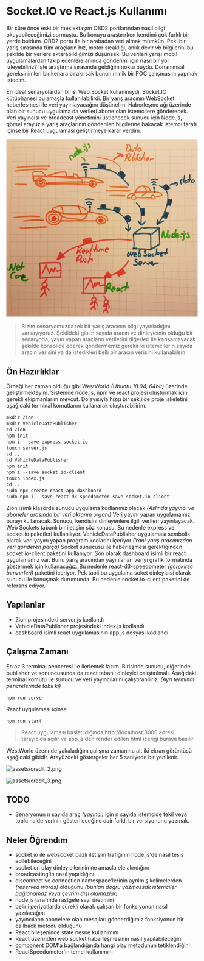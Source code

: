 # Socket.IO ve React.js Kullanımı

Bir süre önce eski bir meslektaşım OBD2 portlarından nasıl bilgi okuyabileceğimizi sormuştu. Bu konuyu araştırırken kendimi çok farklı bir yerde buldum. OBD2 portu ile bir arabadan veri almak mümkün. Peki bir yarış sırasında tüm araçların hız, motor sıcaklığı, anlık devir vb bilgilerini bu şekilde bir yerlere aktarabildiğimizi düşünsek. Bu verileri yarışı mobil uygulamalardan takip edenlere anında gönderimi için nasıl bir yol izleyebiliriz? İşte araştırma sırasında geldiğim nokta buydu. Donanımsal gereksinimleri bir kenara bırakırsak bunun minik bir POC çalışmasını yapmak istedim. 

En ideal senaryolardan birisi Web Socket kullanımıydı. Socket.IO kütüphanesi bu amaçla kullanılabilirdi. Bir yarış aracının WebSocket haberleşmesi ile veri yayınlayacağını düşünelim. Haberleşme ağı üzerinde olan bir sunucu uygulama da verileri abone olan istemcilere gönderecek. Veri yayıncısı ve broadcast yönetimini üstlenecek sunucu için Node.js, görsel arayüzle yarış araçlarının gönderilen bilgilerine bakacak istemci tarafı içinse bir React uygulaması geliştirmeye karar verdim.

![assets/credit_1.jpg](assets/credit_1.jpg)

>Bizim senaryomuzda tek bir yarış aracının bilgi yayınladığını varsayıyoruz. Şekildeki gibi n sayıda aracın ve dinleyicinin olduğu bir senaryoda, yayın yapan araçların verilerini diğerleri ile karışamayacak şekilde konsolide ederek göndermemiz gerekir ki istemciler n sayıda aracın verisini ya da istedikleri belli bir aracın verisini kullanabilsin.

## Ön Hazırlıklar

Örneği her zaman olduğu gibi WestWorld _(Ubuntu 18.04, 64bit)_ üzerinde geliştirmekteyim. Sistemde node.js, npm ve react projesi oluşturmak için gerekli ekipmanlarım mevcut. Dolayısıyla hızşı bir şek,ilde proje iskeletini aşağıdaki terminal komutlarını kullanarak oluşturabilirim.

```
mkdir Zion
mkdir VehicleDataPublisher
cd Zion
npm init
npm i --save express socket.io
touch server.js
cd ..
cd VehicleDataPublisher
npm init
npm i --save socket.io-client
touch index.js
cd ..
sudo npx create-react-app dashboard
sudo npm i --save react-d3-speedometer save socket.io-client
```

Zion isimli klasörde sunucu uygulama kodlarımız olacak _(Aslında yayıncı ve aboneler arasında bir veri aktarım organı)_ Veri yayını yapan uygulamamız burayı kullanacak. Sunucu, kendisini dinleyenlere ilgili verileri yayınlayacak. Web Sockets tabanlı bir iletişim söz konusu. Bu nedenle express ve socket.io paketleri kullanılıyor. VehicleDataPublisher uygulaması sembolik olarak veri yayını yapan program kodlarını içeriyor _(Yani yarış aracımızdan veri gönderen parça)_ Socket sunucusu ile haberleşmesi gerektiğinden socket.io-client paketini kullanıyor. Son olarak dashboard isimli bir react uygulamamız var. Bunu yarış aracından yayınlanan veriyi grafik formatında göstermek için kullanacağız. Bu nedenle react-d3-speedometer _(gerekirse benzerleri)_ paketini içeriyor. Pek tabii bu uygulama soket dinleyicisi olarak sunucu ile konuşmak durumunda. Bu nedenle socket.io-client paketini de referans ediyor.

## Yapılanlar

- Zion projesindeki server.js kodlandı
- VehicleDataPublisher projesindeki index.js kodlandı
- dashboard isimli react uygulamasının app.js dosyası kodlandı

## Çalışma Zamanı

En az 3 terminal penceresi ile ilerlemek lazım. Birisinde sunucu, diğerinde publisher ve sonuncusunda da react tabanlı dinleyici çalıştırılmalı. Aşağıdaki terminal komutu ile sunucu ve veri yayıncılarını çalıştırabiliriz. _(Ayrı terminal pencrelerinde tabii ki)_

```
npm run serve
```

React uygulaması içinse 

```
npm run start
```

>React uygulaması başlatıldığında http://localhost:3000 adresi tarayıcıda açılır ve app.js'den render edilen html içeriği buraya basılır

WestWorld üzerinde yakaladığım çalışma zamanına ait iki ekran görüntüsü aşağıdaki gibidir. Arayüzdeki göstergeler her 5 saniyede bir yenilenir.

![assets/credit_2.png](assets/credit_2.png)

![assets/credit_3.png](assets/credit_3.png)

## TODO

- Senaryonun n sayıda araç _(yayıncı)_ için n sayıda istemcide tekil veya toplu halde verinin gösterileceğine dair farklı bir versiyonunu yazmak.

## Neler Öğrendim

- socket.io ile websocket bazlı iletişim trafiğinin node.js'de nasıl tesis edilebileceğini
- socket.on olay dinleyicilerinin ne amaçla ele alındığını
- broadcasting'in nasıl yapıldığını
- disconnect ve connection namespace'lerinin ayrılmış kelimelerden _(reserved words)_ olduğunu _(bunları doğru yazmassak istemciler bağlanamaz veya çevrim dışı olamazlar)_
- node.js tarafında rastgele sayı üretimini
- belirli periyotlarda sürekli olarak çalışan bir fonksiyonun nasıl yazılacağını
- yayıncıların abonelere olan mesajları gönderdiğimiz fonksiyonun bir callback metodu olduğunu
- React bileşeninde state nesne kullanımını
- React üzerinden web socket haberleşmesinin nasıl yapılabileceğini
- component DOM'a bağlandığında hangi olay metodunun tetiklendiğini
- ReactSpeedometer'ın temel kullanımını